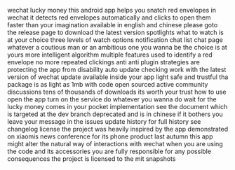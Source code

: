 wechat lucky money this android app helps you snatch red envelopes in wechat it detects red envelopes automatically and clicks to open them faster than your imagination available in english and chinese please goto the release page to download the latest version spotlights what to watch is at your choice three levels of watch options notification chat list chat page whatever a coutious man or an ambitious one you wanna be the choice is at yours more intelligent algorithm multiple features used to identify a red envelope no more repeated clickings anti anti plugin strategies are protecting the app from disability auto update checking work with the latest version of wechat update available inside your app light safe and trustful tha package is as light as 1mb with code open sourced active community discussions tens of thousands of downloads its worth your trust how to use open the app turn on the service do whatever you wanna do wait for the lucky money comes in your pocket implementation see the document which is targeted at the dev branch deprecated and is in chinese if it bothers you leave your message in the issues update history for full history see changelog license the project was heavily inspired by the app demonstrated on xiaomis news conference for its phone product last autumn this app might alter the natural way of interactions with wechat when you are using the code and its accessories you are fully responsible for any possible consequences the project is licensed to the mit snapshots